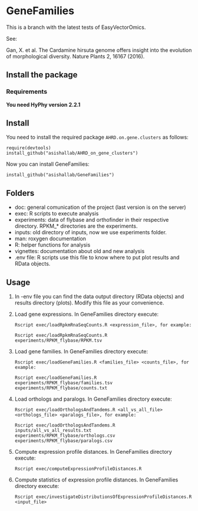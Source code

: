 # GeneFamilies

This is a branch with the latest tests of EasyVectorOmics.

See:

Gan, X. et al. The Cardamine hirsuta genome offers insight into the evolution of morphological diversity. Nature Plants 2, 16167 (2016).

## Install the package

### Requirements

**You need HyPhy version 2.2.1**

## Install

You need to install the required package `AHRD.on.gene.clusters` as follows:
```
require(devtools)
install_github("asishallab/AHRD_on_gene_clusters")
```

Now you can install GeneFamilies:
```
install_github("asishallab/GeneFamilies")
```

## Folders

- doc: general comunication of the project (last version is on the server)
- exec: R scripts to execute analysis
- experiments: data of flybase and orthofinder in their respective directory. RPKM_* directories are the experiments.
- inputs: old directory of inputs, now we use experiments folder.
- man: roxygen documentation
- R: helper functions for analysis
- vignettes: documentation about old and new analysis
- .env file: R scripts use this file to know where to put plot results and RData objects.

## Usage

1. In -env file you can find the data output directory (RData objects) and results directory (plots). Modify this file as your convenience.

2. Load gene expressions. In GeneFamilies directory execute:
    ```
    Rscript exec/loadRpkmRnaSeqCounts.R <expression_file>, for example:
    
    Rscript exec/loadRpkmRnaSeqCounts.R experiments/RPKM_flybase/RPKM.tsv
    ```

3. Load gene families. In GeneFamilies directory execute:
    ```
    Rscript exec/loadGeneFamilies.R <families_file> <counts_file>, for example:
    
    Rscript exec/loadGeneFamilies.R experiments/RPKM_flybase/families.tsv experiments/RPKM_flybase/counts.txt
    ```

4. Load orthologs and paralogs. In GeneFamilies directory execute:
    ```
    Rscript exec/loadOrthologsAndTandems.R <all_vs_all_file> <orthologs_file> <paralogs_file>, for example:
    
    Rscript exec/loadOrthologsAndTandems.R inputs/all_vs_all_results.txt experiments/RPKM_flybase/orthologs.csv experiments/RPKM_flybase/paralogs.csv
    ```

5. Compute expression profile distances. In GeneFamilies directory execute:
    ```
    Rscript exec/computeExpressionProfileDistances.R
    ```

6. Compute statistics of expression profile distances. In GeneFamilies directory execute:
    ```
    Rscript exec/investigateDistributionsOfExpressionProfileDistances.R <input_file>
    ```
